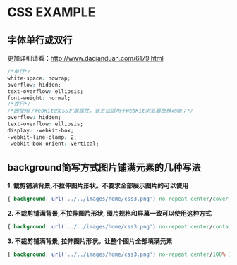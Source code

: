 # CSS EXAMPLE

## 字体单行或双行

更加详细请看：http://www.daqianduan.com/6179.html
```css
/*单行*/
white-space: nowrap;
overflow: hidden;
text-overflow: ellipsis;
font-weight: normal;
/*双行*/
/*因使用了WebKit的CSS扩展属性，该方法适用于WebKit浏览器及移动端；*/
overflow: hidden;
text-overflow: ellipsis;
display: -webkit-box;
-webkit-line-clamp: 2;
-webkit-box-orient: vertical;
``` 

## background简写方式图片铺满元素的几种写法

**1. 裁剪铺满背景,不拉伸图片形状。不要求全部展示图片的可以使用**
```css
{ background: url('../../images/home/css3.png') no-repeat center/cover; }
```
**2. 不裁剪铺满背景,不拉伸图片形状, 图片规格和屏幕一致可以使用这种方式**
```css
{ background: url('../../images/home/css3.png') no-repeat center/contain; }
```
**3. 不裁剪铺满背景, 拉伸图片形状。让整个图片全部填满元素**
```css
{ background: url('../../images/home/css3.png') no-repeat center/100% 100%; }
```

